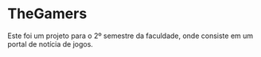# TheGamers
Este foi um projeto para o 2º semestre da faculdade, onde consiste em um portal de notícia de jogos.
